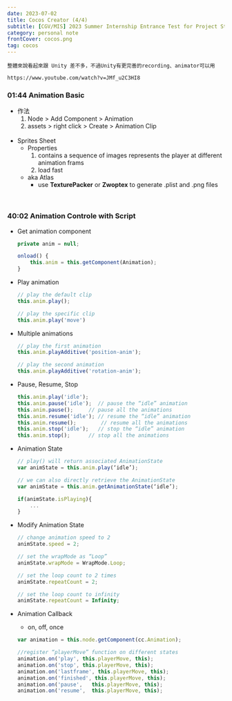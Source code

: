 ```yaml
---
date: 2023-07-02
title: Cocos Creator (4/4)
subtitle: [CGV/MIS] 2023 Summer Internship Entrance Test for Project Students
category: personal note
frontCover: cocos.png
tag: cocos
---
```


```citation
整體來說看起來跟 Unity 差不多，不過Unity有更完善的recording、animator可以用
```

```youtube
https://www.youtube.com/watch?v=JMf_u2C3HI8
```

### 01:44 Animation Basic

- 作法
    1. Node > Add Component > Animation
    2. assets > right click > Create > Animation Clip
    <br></br>
- Sprites Sheet
    - Properties
        1. contains a sequence of images represents the player at different animation frams
        2. load fast
    - aka Atlas
        - use **TexturePacker** or **Zwoptex** to generate .plist and .png files
  
<br>

### 40:02 Animation Controle with Script
- Get animation component
    ```typescript
    private anim = null;

    onload() {
        this.anim = this.getComponent(Animation);
    }
    ```
    
- Play animation
    ```typescript
    // play the default clip
    this.anim.play(); 

    // play the specific clip
    this.anim.play('move') 
    ```

- Multiple animations
    ```typescript
    // play the first animation
    this.anim.playAdditive('position-anim'); 

    // play the second animation
    this.anim.playAdditive('rotation-anim'); 
    ```
    
- Pause, Resume, Stop
    ```typescript
    this.anim.play('idle');
    this.anim.pause('idle');  // pause the “idle” animation
    this.anim.pause(); 	   // pause all the animations
    this.anim.resume('idle'); // resume the “idle” animation
    this.anim.resume(); 	   // resume all the animations
    this.anim.stop('idle');   // stop the “idle” animation
    this.anim.stop(); 	   // stop all the animations
    ```
    
- Animation State
    ```typescript
    // play() will return associated AnimationState
    var animState = this.anim.play(‘idle’); 

    // we can also directly retrieve the AnimationState
    var animState = this.anim.getAnimationState(‘idle’); 

    if(animState.isPlaying){
        ...
    }
    ```
    
- Modify Animation State
    ```typescript
    // change animation speed to 2
    animState.speed = 2; 

    // set the wrapMode as “Loop”
    animState.wrapMode = WrapMode.Loop; 

    // set the loop count to 2 times
    animState.repeatCount = 2; 

    // set the loop count to infinity
    animState.repeatCount = Infinity; 
    ```
    
- Animation Callback
    - on, off, once
    ```typescript
    var animation = this.node.getComponent(cc.Animation);

    //register “playerMove” function on different states
    animation.on('play', this.playerMove, this);
    animation.on('stop', this.playerMove, this);
    animation.on('lastframe', this.playerMove, this);
    animation.on('finished', this.playerMove, this);
    animation.on('pause', 	this.playerMove, this);
    animation.on('resume', 	this.playerMove, this);
    ```